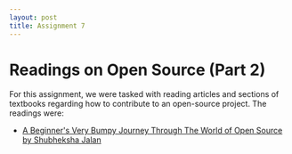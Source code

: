 ```yaml
---
layout: post
title: Assignment 7
---
```


# Readings on Open Source (Part 2)

For this assignment, we were tasked with reading articles and sections of textbooks regarding how to contribute to an open-source project. The readings were:

- [A Beginner's Very Bumpy Journey Through The World of Open Source by Shubheksha Jalan](https://medium.freecodecamp.org/a-beginners-very-bumpy-journey-through-the-world-of-open-source-4d108d540b39)
 
<!---Now, this worked for a while, until I realized that I could make better use of the skill set I was building up. I’d learned so many new things, but I couldn’t figure out where to apply them. Just learning — without applying — counts for very little. --->


